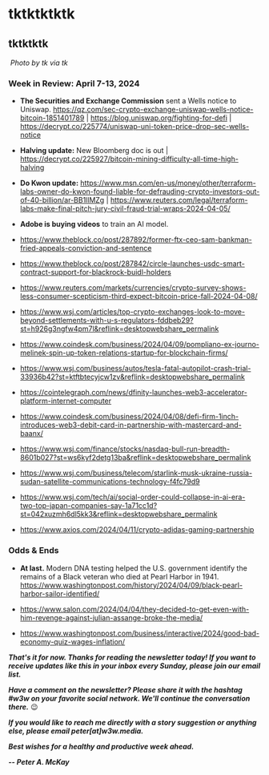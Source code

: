 # tktktktktk
## tktktktk

![]()
*Photo by tk via tk*

<!-- Lede item. Should run ~450 words.

DIMON: The JPMorgan CEO's recent comments on inflation and interest rates closely echoes that of most bitcoiners, believe it or not.

- WSJ coverage of Dimon's letter. https://www.wsj.com/finance/jamie-dimon-warns-u-s-might-face-interest-rate-spike-83789da7?st=2rm5usg8ofxy8ow&reflink=desktopwebshare_permalink

- Full letter: https://reports.jpmorganchase.com/investor-relations/2023/ar-ceo-letters.htm

- New CPI data Wednesday: Need link.

- Commodity prices are sending possible inflationary signals: https://www.wsj.com/finance/commodities-futures/commodities-rally-reflects-a-better-economy-but-also-poses-inflation-risks-1e81e723?st=oq78wsl9u9e8g1a&reflink=desktopwebshare_permalink

-->

### Week in Review: April 7-13, 2024

- **The Securities and Exchange Commission** sent a Wells notice to Uniswap. https://qz.com/sec-crypto-exchange-uniswap-wells-notice-bitcoin-1851401789 | https://blog.uniswap.org/fighting-for-defi | https://decrypt.co/225774/uniswap-uni-token-price-drop-sec-wells-notice

- **Halving update:** New Bloomberg doc is out <!-- Need link... --> | https://decrypt.co/225927/bitcoin-mining-difficulty-all-time-high-halving

- **Do Kwon update:** https://www.msn.com/en-us/money/other/terraform-labs-owner-do-kwon-found-liable-for-defrauding-crypto-investors-out-of-40-billion/ar-BB1llMZg | https://www.reuters.com/legal/terraform-labs-make-final-pitch-jury-civil-fraud-trial-wraps-2024-04-05/

- **Adobe is buying videos** to train an AI model. <!-- Need link -->

- https://www.theblock.co/post/287892/former-ftx-ceo-sam-bankman-fried-appeals-conviction-and-sentence

- https://www.theblock.co/post/287842/circle-launches-usdc-smart-contract-support-for-blackrock-buidl-holders

- https://www.reuters.com/markets/currencies/crypto-survey-shows-less-consumer-scepticism-third-expect-bitcoin-price-fall-2024-04-08/

- https://www.wsj.com/articles/top-crypto-exchanges-look-to-move-beyond-settlements-with-u-s-regulators-fddbeb29?st=h926g3ngfw4pm7l&reflink=desktopwebshare_permalink

- https://www.coindesk.com/business/2024/04/09/pompliano-ex-journo-melinek-spin-up-token-relations-startup-for-blockchain-firms/

- https://www.wsj.com/business/autos/tesla-fatal-autopilot-crash-trial-33936b42?st=ktftbtecyjcw1zv&reflink=desktopwebshare_permalink

- https://cointelegraph.com/news/dfinity-launches-web3-accelerator-platform-internet-computer

- https://www.coindesk.com/business/2024/04/08/defi-firm-1inch-introduces-web3-debit-card-in-partnership-with-mastercard-and-baanx/

- https://www.wsj.com/finance/stocks/nasdaq-bull-run-breadth-8601b027?st=ws6kyf2detg13ba&reflink=desktopwebshare_permalink

- https://www.wsj.com/business/telecom/starlink-musk-ukraine-russia-sudan-satellite-communications-technology-f4fc79d9

- https://www.wsj.com/tech/ai/social-order-could-collapse-in-ai-era-two-top-japan-companies-say-1a71cc1d?st=042xuzmh6dl5kk3&reflink=desktopwebshare_permalink

- https://www.axios.com/2024/04/11/crypto-adidas-gaming-partnership

### Odds & Ends

- **At last.** Modern DNA testing helped the U.S. government identify the remains of a Black veteran who died at Pearl Harbor in 1941. <!-- Flesh out. --> https://www.washingtonpost.com/history/2024/04/09/black-pearl-harbor-sailor-identified/

- https://www.salon.com/2024/04/04/they-decided-to-get-even-with-him-revenge-against-julian-assange-broke-the-media/

- https://www.washingtonpost.com/business/interactive/2024/good-bad-economy-quiz-wages-inflation/

_**That's it for now. Thanks for reading the newsletter today! If you want to receive updates like this in your inbox every Sunday, please join our email list.**_

_**Have a comment on the newsletter? Please share it with the hashtag #w3w on your favorite social network. We'll continue the conversation there.**_ 😉

_**If you would like to reach me directly with a story suggestion or anything else, please email peter[at]w3w.media.**_

_**Best wishes for a healthy and productive week ahead.**_  

_**-- Peter A. McKay**_  
